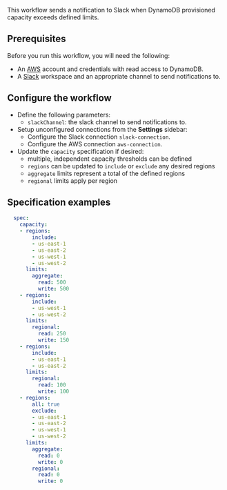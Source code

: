 This workflow sends a notification to Slack when DynamoDB provisioned capacity exceeds defined limits.

## Prerequisites

Before you run this workflow, you will need the following:
- An [AWS](https://aws.amazon.com/) account and credentials with read access to DynamoDB.
- A [Slack](https://slack.com/) workspace and an appropriate channel to send notifications to.

## Configure the workflow

- Define the following parameters:
    - `slackChannel`: the slack channel to send notifications to.
- Setup unconfigured connections from the **Settings** sidebar:
    - Configure the Slack connection `slack-connection`.
    - Configure the AWS connection `aws-connection`.
- Update the `capacity` specification if desired:
    - multiple, independent capacity thresholds can be defined
    - `regions` can be updated to `include` or `exclude` any desired regions
    - `aggregate` limits represent a total of the defined regions
    - `regional` limits apply per region

## Specification examples

```yaml
  spec:
    capacity:
    - regions:
        include:
        - us-east-1
        - us-east-2
        - us-west-1
        - us-west-2
      limits:
        aggregate:
          read: 500
          write: 500
    - regions:
        include:
        - us-west-1
        - us-west-2
      limits:
        regional:
          read: 250
          write: 150
    - regions:
        include:
        - us-east-1
        - us-east-2
      limits:
        regional:
          read: 100
          write: 100
    - regions:
        all: true
        exclude:
        - us-east-1
        - us-east-2
        - us-west-1
        - us-west-2
      limits:
        aggregate:
          read: 0
          write: 0
        regional:
          read: 0
          write: 0
```
